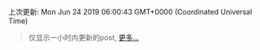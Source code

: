 
  
 上次更新: Mon Jun 24 2019 06:00:43 GMT+0000 (Coordinated Universal Time) 

 > 仅显示一小时内更新的post, [更多...](screenshots/)
  